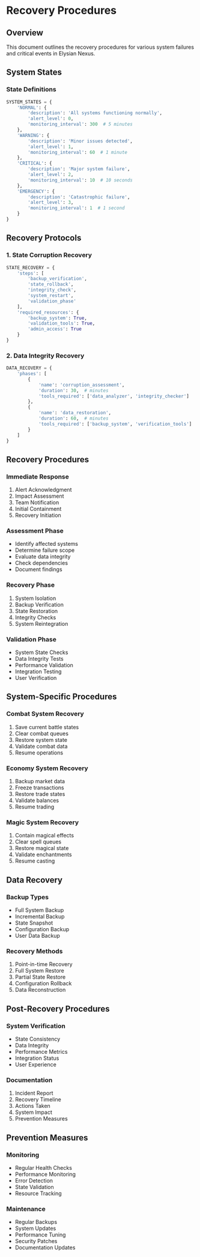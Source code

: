 # Recovery Procedures

## Overview
This document outlines the recovery procedures for various system failures and critical events in Elysian Nexus.

## System States

### State Definitions
```python
SYSTEM_STATES = {
    'NORMAL': {
        'description': 'All systems functioning normally',
        'alert_level': 0,
        'monitoring_interval': 300  # 5 minutes
    },
    'WARNING': {
        'description': 'Minor issues detected',
        'alert_level': 1,
        'monitoring_interval': 60  # 1 minute
    },
    'CRITICAL': {
        'description': 'Major system failure',
        'alert_level': 2,
        'monitoring_interval': 10  # 10 seconds
    },
    'EMERGENCY': {
        'description': 'Catastrophic failure',
        'alert_level': 3,
        'monitoring_interval': 1  # 1 second
    }
}
```

## Recovery Protocols

### 1. State Corruption Recovery
```python
STATE_RECOVERY = {
    'steps': [
        'backup_verification',
        'state_rollback',
        'integrity_check',
        'system_restart',
        'validation_phase'
    ],
    'required_resources': {
        'backup_system': True,
        'validation_tools': True,
        'admin_access': True
    }
}
```

### 2. Data Integrity Recovery
```python
DATA_RECOVERY = {
    'phases': [
        {
            'name': 'corruption_assessment',
            'duration': 30,  # minutes
            'tools_required': ['data_analyzer', 'integrity_checker']
        },
        {
            'name': 'data_restoration',
            'duration': 60,  # minutes
            'tools_required': ['backup_system', 'verification_tools']
        }
    ]
}
```

## Recovery Procedures

### Immediate Response
1. Alert Acknowledgment
2. Impact Assessment
3. Team Notification
4. Initial Containment
5. Recovery Initiation

### Assessment Phase
- Identify affected systems
- Determine failure scope
- Evaluate data integrity
- Check dependencies
- Document findings

### Recovery Phase
1. System Isolation
2. Backup Verification
3. State Restoration
4. Integrity Checks
5. System Reintegration

### Validation Phase
- System State Checks
- Data Integrity Tests
- Performance Validation
- Integration Testing
- User Verification

## System-Specific Procedures

### Combat System Recovery
1. Save current battle states
2. Clear combat queues
3. Restore system state
4. Validate combat data
5. Resume operations

### Economy System Recovery
1. Backup market data
2. Freeze transactions
3. Restore trade states
4. Validate balances
5. Resume trading

### Magic System Recovery
1. Contain magical effects
2. Clear spell queues
3. Restore magical state
4. Validate enchantments
5. Resume casting

## Data Recovery

### Backup Types
- Full System Backup
- Incremental Backup
- State Snapshot
- Configuration Backup
- User Data Backup

### Recovery Methods
1. Point-in-time Recovery
2. Full System Restore
3. Partial State Restore
4. Configuration Rollback
5. Data Reconstruction

## Post-Recovery Procedures

### System Verification
- State Consistency
- Data Integrity
- Performance Metrics
- Integration Status
- User Experience

### Documentation
1. Incident Report
2. Recovery Timeline
3. Actions Taken
4. System Impact
5. Prevention Measures

## Prevention Measures

### Monitoring
- Regular Health Checks
- Performance Monitoring
- Error Detection
- State Validation
- Resource Tracking

### Maintenance
- Regular Backups
- System Updates
- Performance Tuning
- Security Patches
- Documentation Updates 